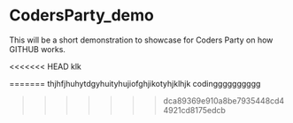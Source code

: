 # CodersParty_demo
This will be a short demonstration to showcase for Coders Party on how GITHUB works.

<<<<<<< HEAD
klk

=======
thjhfjhuhytdgyhuityhujiofghjikotyhjklhjk codingggggggggg
>>>>>>> dca89369e910a8be7935448cd44921cd8175edcb
